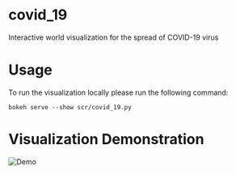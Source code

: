# covid_19

Interactive world visualization for the spread of COVID-19 virus

# Usage

To run the visualization locally please run the following command:
```
bokeh serve --show scr/covid_19.py
```

# Visualization Demonstration
![Demo](demo/demo.gif)
